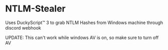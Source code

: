# NTLM-Stealer
Uses DuckyScript™ 3 to grab NTLM Hashes from Windows machine through discord webhook

UPDATE: This can't work while windows AV is on, so make sure to turn off AV
